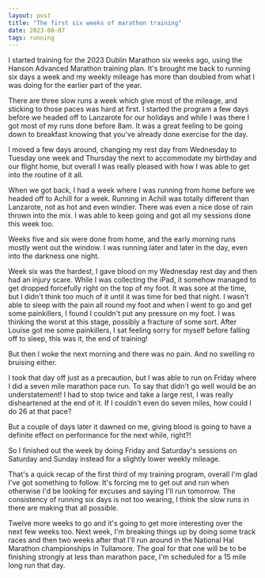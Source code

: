 ```yaml
---
layout: post
title: "The first six weeks of marathon training"
date: 2023-08-07
tags: running
---
```


I started training for the 2023 Dublin Marathon six weeks ago, using the Hanson Advanced Marathon training plan.
It's brought me back to running six days a week and my weekly mileage has more than doubled from what I was doing for the earlier part of the year.

There are three slow runs a week which give most of the mileage, and sticking to those paces was hard at first.
I started the program a few days before we headed off to Lanzarote for our holidays and while I was there I got most of my runs done before 8am.
It was a great feeling to be going down to breakfast knowing that you've already done exercise for the day.

I moved a few days around, changing my rest day from Wednesday to Tuesday one week and Thursday the next to accommodate my birthday and our flight home, but overall I was really pleased with how I was able to get into the routine of it all.

When we got back, I had a week where I was running from home before we headed off to Achill for a week.
Running in Achill was totally different than Lanzarote, not as hot and even windier.
There was even a nice dose of rain thrown into the mix.
I was able to keep going and got all my sessions done this week too.

Weeks five and six were done from home, and the early morning runs mostly went out the window.
I was running later and later in the day, even into the darkness one night.

Week six was the hardest, I gave blood on my Wednesday rest day and then had an injury scare.
While I was collecting the iPad, it somehow managed to get dropped forcefully right on the top of my foot.
It was sore at the time, but I didn't think too much of it until it was time for bed that night.
I wasn't able to sleep with the pain all round my foot and when I went to go and get some painkillers, I found I couldn't put any pressure on my foot.
I was thinking the worst at this stage, possibly a fracture of some sort.
After Louise got me some painkillers, I sat feeling sorry for myself before falling off to sleep, this was it, the end of training!

But then I woke the next morning and there was no pain.
And no swelling ro bruising either.

I took that day off just as a precaution, but I was able to run on Friday where I did a seven mile marathon pace run.
To say that didn't go well would be an understatement!
I had to stop twice and take a large rest, I was really disheartened at the end of it.
If I couldn't even do seven miles, how could I do 26 at that pace?

But a couple of days later it dawned on me, giving blood is going to have a definite effect on performance for the next while, right?!

So I finished out the week by doing Friday and Saturday's sessions on Saturday and Sunday instead for a slightly lower weekly mileage.

That's a quick recap of the first third of my training program, overall I'm glad I've got something to follow.
It's forcing me to get out and run when otherwise I'd be looking for excuses and saying I'll run tomorrow.
The consistency of running six days is not too wearing, I think the slow runs in there are making that all possible.

Twelve more weeks to go and it's going to get more interesting over the next few weeks too.
Next week, I'm breaking things up by doing some track races and then two weeks after that I'll run around in the National Hal Marathon championships in Tullamore.
The goal for that one will be to be finishing strongly at less than marathon pace, I'm scheduled for a 15 mile long run that day.
